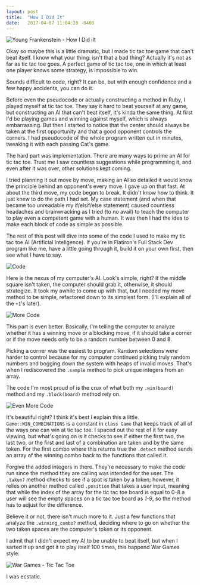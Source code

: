```yaml
---
layout: post
title:  "How I Did It"
date:   2017-04-07 11:04:28 -0400
---
```


![Young Frankenstein - How I Did iIt](http://i.imgur.com/TgSF15c.gif)

Okay so maybe this is a little dramatic, but I made tic tac toe game that can't beat itself. I know what your thing: isn't that a bad thing? Actually it's not as far as tic tac toe goes. A perfect game of tic tac toe, one in which at least one player knows some strategy, is impossible to win.

Sounds difficult to code, right? It can be, but with enough confidence and a few happy accidents, you can do it.

Before even the pseudocode or actually constructing a method in Ruby, I played myself at tic tac toe. They say it hard to beat yourself at any game, but constructing an AI that can't beat itself, it's kinda the same thing. At first I'd be playing games and winning against myself, which is always embarrassing. But then I started to notice that the center should always be taken at the first opportunity and that a good opponent controls the corners. I had pseudocode of the whole program written out in minutes, tweaking it with each passing Cat's game.

The hard part was implementation. There are many ways to prime an AI for tic tac toe. Trust me I saw countless suggestions while programming it, and even after it was over, other solutions kept coming.

I tried planning it out move by move, making an AI so detailed it would know the principle behind an opponent's every move. I gave up on that fast. At about the third move, my code began to break. It didn't know how to think. It just knew to do the path I had set. My case statement (and when that became too unreadable my if/elsif/else statement) caused countless headaches and brainwracking as I tried (to no avail) to teach the computer to play even a competent game with a human. It was then I had the idea to make each block of code as simple as possible.

The rest of this post will dive into some of the code I used to make my tic tac toe AI (Artificial Inteligence). If you're in Flatiron's Full Stack Dev program like me, have a little going through it, build it on your own first, then see what I have to say.

![Code](http://i.imgur.com/fD4vpZh.png)

Here is the nexus of my computer's AI. Look's simple, right? If the middle square isn't taken, the computer should grab it, otherwise, it should strategize. It took my awhile to come up with that, but I needed my move method to be simple, refactored down to its simplest form. (I'll explain all of the `+1`'s later).

![More Code](http://i.imgur.com/S9csQ3S.png)

This part is even better. Basically, I'm telling the computer to analyze whether it has a winning move or a blocking move, if it should take a corner or if the move needs only to be a random number between 0 and 8.

Picking a corner was the easiest to program. Random selections were harder to control because for my computer continued picking truly random numbers and bogging down the system with heaps of invalid moves. That's when I rediscovered the `.sample` method to pick unique integers from an array.

The code I'm most proud of is the crux of what both my `.win(board)` method and my `.block(board)` method rely on.

![Even More Code](http://i.imgur.com/tzG0qZd.pngd)

It's beautiful right? I think it's best I explain this a little. `Game::WIN_COMBINATIONS` is a constant in `class Game` that keeps track of all of the ways one can win at tic tac toe. I spaced out the rest of it for easy viewing, but what's going on is it checks to see if either the first two, the last two, or the first and last of a combination are taken and by the same token. For the first combo where this returns true the `.detect` method sends an array of the winning combo back to the functions that called it.

Forgive the added integers in there. They're necessary to make the code run since the method they are calling was intended for the user. The `.taken?` method checks to see if a spot is taken by a token; however, it relies on another method called `.position` that takes a *user* input, meaning that while the index of the array for the tic tac toe board is equal to 0-8 a user will see the empty spaces on a tic tac toe board as *1-9*, so the method has to adjust for the difference.

Believe it or not, there isn't much more to it. Just a few functions that analyze the `.winning_combo?` method, deciding where to go on whether the two taken spaces are the computer's token or its opponent.

I admit that I didn't expect my AI to be unable to beat itself, but when I sarted it up and got it to play itself 100 times, this happend War Games style:

![War Games - Tic Tac Toe](http://i.imgur.com/Ks0kdQV.gif)

I was ecstatic.


